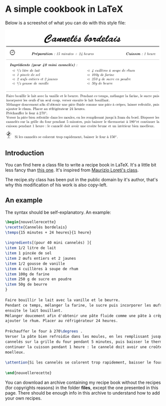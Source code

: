 # A simple cookbook in LaTeX

Below is a screeshot of what you can do with this style file:

![screenshot](/files/canneles.png)

## Introduction

You can find here a class file to write a recipe book in LaTeX. It's a little bit less fancy than [this one](https://github.com/alexisflesch/cookbook-v2). It's inspired from [Maurizio Loreti's class](https://ctan.org/tex-archive/macros/latex/contrib/recipe/).

The recipe.sty class has been put in the public domain by it's author, that's why this modification of his work is also copy-left.

## An example

The syntax should be self-explanatory. An example:

```latex
\begin{nouvellerecette}
\recette{Cannelés bordelais}
\temps{15 minutes + 24 heures}{1 heure}

\ingredients[(pour 40 mini cannelés) ]{
\item 1/2 litre de lait
\item 1 pincée de sel
\item 2 œufs entiers et 2 jaunes
\item 1/2 gousse de vanille
\item 4 cuillères à soupe de rhum
\item 100g de farine
\item 250 g de sucre en poudre
\item 50g de beurre
}

Faire bouillir le lait avec la vanille et le beurre.
Pendant ce temps, mélanger la farine, le sucre puis incorporer les œufs d'un seul coup, verser
ensuite le lait bouillant.
Mélanger doucement afin d'obtenir une pâte fluide comme une pâte à crêpes, laisser refroidir, puis
ajouter le rhum. Placer au réfrigérateur 24 heures.

Préchauffer le four à 270\degrees .
Verser la pâte bien refroidie dans les moules, en les remplissant jusqu'à 3mm du bord. Disposer les
cannelés sur la grille du four pendant 5 minutes, puis baisser le thermostat à 180\degrees et
continuer la cuisson pendant 1 heure : le cannelé doit avoir une croûte brune et un intérieur bien
moelleux.

\attention{Si les cannelés se colorent trop rapidement, baisser le four à 150\degrees .}

\end{nouvellerecette}
```

You can download an archive containing my recipe book without the recipes (for copyrights reasons) in the folder **files**, except the one presented in this page. There should be enough info in this archive to understand how to add your own recipes.
